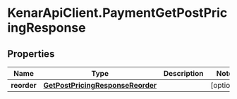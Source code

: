 # KenarApiClient.PaymentGetPostPricingResponse

## Properties

Name | Type | Description | Notes
------------ | ------------- | ------------- | -------------
**reorder** | [**GetPostPricingResponseReorder**](GetPostPricingResponseReorder.md) |  | [optional] 


